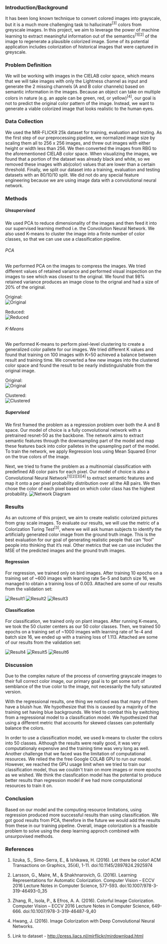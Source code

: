 ### Introduction/Background 

It has been long known technique to convert colored images into grayscale, but it is a much more challenging task to hallucinate<sup>[3]</sup> colors from greyscale images. In this project, we aim to leverage the power of machine learning to extract meaningful information out of the semantics<sup>[1]</sup><sup>[2]</sup> of the image to regenerate a plausible colorized image. Some of its potential application includes colorization of historical images that were captured in greyscale. 

### Problem Definition 

We will be working with images in the CIELAB color space, which means that we will take images with only the Lightness channel as input and generate the 2 missing channels (A and B color channels) based on semantic information in the images. Because an object can take on multiple colors in nature (e.g. an apple can be green, red, or yellow)<sup>[4]</sup>, our goal is not to predict the original color pattern of the image. Instead, we want to generate a viable colorized image that looks realistic to the human eyes.  

### Data Collection

We used the MIR-FLICKR 25k dataset for training, evaluation and testing. As the first step of our preprocessing pipeline, we normalized image size by scaling them all to 256 x 256 images, and threw out images with either height or width less than 256. We then converted the images from RBG to the aforementioned CIELAB color space. When visualizing the images, we found that a portion of the dataset was already black and white, so we removed these images with ab(color) values that are lower than a certain threshold. Finally, we split our dataset into a training, evaluation and testing datasets with an 80/10/10 split. We did not do any special feature engineering because we are using image data with a convolutional neural network.

### Methods 

##### Unsupervised 
We used PCA to reduce dimensionality of the images and then feed it into our supervised learning method i.e. the Convolution Neural Network. We also used K-means to cluster the image into a finite number of color classes, so that we can use use a classification pipeline.

###### PCA
We performed PCA on the images to compress the images. We tried different values of retained variance and performed visual inspection on the images to see which was closest to the original. We found that 98% retained variance produces an image close to the orignal and had a size of 20% of the original. 

Original:  
![Original](pics/PCA_original.jpg "PCA Original")

Reduced:  
![Reduced](pics/PCA_reduced.jpg "PCA Reduced")

###### K-Means
We performed K-means to perform pixel-level clustering to create a generalized color pallete for our images. We tried different K values and found that training on 100 images with K=50 achieved a balance between result and training time. We converted a few new images into the clustered color space and found the result to be nearly indistinguishable from the original image.

Original:  
![Original](pics/original_1.png "K-means Original")

Clustered:  
![Clustered](pics/cluster_1.png "K-means Clustered")

##### Supervised

We first framed the problem as a regression problem over both the A and B space. Our model of choice is a fully convolutional network with a pretrained resnet-50 as the backbone. The network aims to extract semantic features through the downsampling part of the model and map these features back into color palletes in the upsampling part of the model. To train the network, we apply Regression loss using Mean Squared Error on the true colors of the image. 

Next, we tried to frame the problem as a multinomial classification with predefined AB color pairs for each pixel.  Our model of choice is also a Convolutional Neural Network<sup>[1]</sup><sup>[2]</sup><sup>[3]</sup><sup>[4]</sup> to extract semantic features and map it onto a per pixel probability distribution over all the AB pairs. We then chose the color of each pixel based on which color class has the highest probability.
![Network Diagram](pics/NetworkDiagram.jpg "Network Diagram")

### Results
As an outcome of this project, we aim to create realistic colorized pictures from gray scale images. To evaluate our results, we will use the metric of a Colorization Turing Test<sup>[3]</sup>, where we will ask human subjects to identify the artificially generated color image from the ground truth image. This is the best evaluation for our goal of generating realistic people that can “fool” people into thinking that it’s real. Other metrics that we can use includes the MSE of the predicted images and the ground truth images. 

#### Regression
For regression, we trained only on bird images. After training 10 epochs on a training set of ~600 images with learning rate 5e-5 and batch size 16, we managed to obtain a training loss of 0.003. Attached are some of our results from the validation set:

![Result1](pics/Result1.png "Result1")
![Result2](pics/Result2.png "Result2")
![Result3](pics/Result3.png "Result3")

#### Classification
For classification, we trained only on plant images. After running K-means, we took the 50 cluster centers as our 50 color classes. Then, we trained 50 epochs on a training set of ~1000 images with learning rate of 1e-4 and batch size 16, we ended up with a training loss of 1.113. Attached are some of our results from the validation set:

![Result4](pics/classification1.png "Result4")
![Result5](pics/classification2.png "Result5")
![Result6](pics/classification3.jpg "Result6")

### Discussion
Due to the complex nature of the process of converting grayscale images to their full correct color image, our primary goal is to get some sort of semblance of the true color to the image, not necessarily the fully saturated version. 

With the regressional results, one thing we noticed was that many of them have a bluish hue. We hypothesize that this is caused by a majority of the training set having blue backgrounds. We tried to combat this by switching from a regressional model to a classification model. We hypothesized that using a different metric that accounts for skewed classes can potentially balance the colors. 

In order to use a classification model, we used k-means to cluster the colors into 50 classes. Although the results were really good, it was very computationaly expensive and the training time was very long as well. Another challenge that we faced was the limitation of computational resources. We relied the the free Google COLAB GPU to run our model. However, we reached the GPU usage limit when we tried to train our classification model, thus we couldn't train on more images or more epochs as we wished. We think the classfication model has the potential to produce better results than regression model if we had more computational resources to train it on.

<!--Another problem we are facing is the imbalance<sup>[3]</sup> between low saturated pixels (majority) and the high saturated pixels (rare) in images. This is causing the output to be dominated by low saturation pixels and therefore cause the output image to look dull and grey-ish. -->

### Conclusion
Based on our model and the computing resource limitations, using regression produced more successful results than using classification. We got good results from PCA, therefore in the future we would add the results from these in our training pipeline. Overall, image colorization is a feasible problem to solve using the deep learning approch combined with unsurpovised methods. 

### References 
1. Iizuka, S., Simo-Serra, E., & Ishikawa, H. (2016). Let there be color! ACM Transactions on Graphics, 35(4), 1-11. doi:10.1145/2897824.2925974 

2. Larsson, G., Maire, M., & Shakhnarovich, G. (2016). Learning Representations for Automatic Colorization. Computer Vision – ECCV 2016 Lecture Notes in Computer Science, 577-593. doi:10.1007/978-3-319-46493-0_35 

3. Zhang, R., Isola, P., & Efros, A. A. (2016). Colorful Image Colorization. Computer Vision – ECCV 2016 Lecture Notes in Computer Science, 649-666. doi:10.1007/978-3-319-46487-9_40 

4. Hwang, J. (2016). Image Colorization with Deep Convolutional Neural Networks. 

5. Link to dataset - http://press.liacs.nl/mirflickr/mirdownload.html
